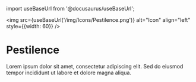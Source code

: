 import useBaseUrl from '@docusaurus/useBaseUrl';

<img src={useBaseUrl('/img/Icons/Pestilence.png')} alt="Icon" align="left" style={{width: 60}} />
# Pestilence

Lorem ipsum dolor sit amet, consectetur adipiscing elit. Sed do eiusmod tempor incididunt ut labore et dolore magna aliqua.
